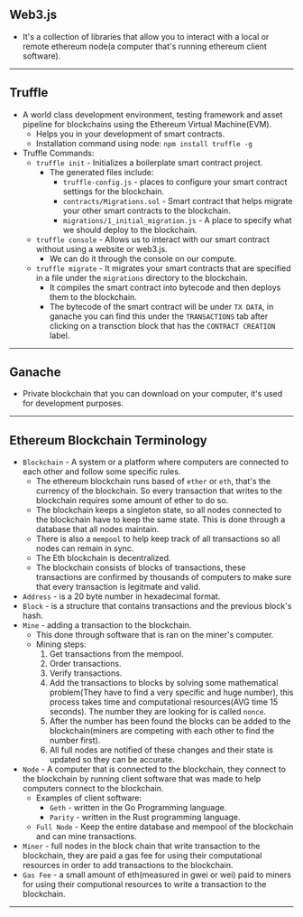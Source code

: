 ## Web3.js
- It's a collection of libraries that allow you to interact with a local or remote ethereum node(a computer that's running ethereum client software).
---

## Truffle
- A world class development environment, testing framework and asset pipeline for blockchains using the Ethereum Virtual Machine(EVM).
  - Helps you in your development of smart contracts.
  - Installation command using node: `npm install truffle -g`
- Truffle Commands:
  - `truffle init` - Initializes a boilerplate smart contract project.
    - The generated files include:
      - `truffle-config.js` - places to configure your smart contract settings for the blockchain.
      - `contracts/Migrations.sol` - Smart contract that helps migrate your other smart contracts to the blockchain. 
      - `migrations/1_initial_migration.js` - A place to specify what we should deploy to the blockchain.
  - `truffle console` - Allows us to interact with our smart contract without using a website or web3.js. 
    -  We can do it through the console on our compute.
   - `truffle migrate` - It migrates your smart contracts that are specified in a file under the `migrations` directory to the blockchain.
     - It compiles the smart contract into bytecode and then deploys them to the blockchain.
     - The bytecode of the smart contract will be under `TX DATA`, in ganache you can find this under the `TRANSACTIONS` tab after clicking on a transction block that has the `CONTRACT CREATION` label.
---

## Ganache
- Private blockchain that you can download on your computer, it's used for development purposes.
---

## Ethereum Blockchain Terminology
- `Blockchain` - A system or a platform where computers are connected to each other and follow some specific rules.
  - The ethereum blockchain runs based of  `ether` or `eth`, that's the currency of the blockchain. So every transaction that writes to the blockchain requires some amount of ether to do so.
  - The blockchain keeps a singleton state, so all nodes connected to the blockchain have to keep the same state. This is done through a database that all nodes maintain.
  - There is also a `mempool` to help keep track of all transactions so all nodes can remain in sync.
  - The Eth blockchain is decentralized.
  - The blockchain consists of blocks of transactions, these transactions are confirmed by thousands of computers to make sure that every transaction is legitmate and valid.
- `Address` - is a 20 byte number in hexadecimal format.
- `Block` - is a structure that contains transactions and the previous block's hash. 
- `Mine` - adding a transaction to the blockchain. 
  - This done through software that is ran on the miner's computer.
  - Mining steps:
    1. Get transactions from the mempool.
    2. Order transactions.
    3. Verify transactions.
    4. Add the transactions to blocks by solving some mathematical problem(They have to find a very specific and huge number), this process takes time and computational resources(AVG time 15 seconds). The number they are looking for is called `nonce`.
    5. After the number has been found the blocks can be added to the blockchain(miners are competing with each other to find the number first).
    6. All full nodes are notified of these changes and their state is updated so they can be accurate.
- `Node` - A computer that is connected to the blockchain, they connect to the blockchain by running client software that was made to help computers connect to the blockchain.
  - Examples of client software:
    - `Geth` - written in the Go Programming language.
    - `Parity` - written in the Rust programming language.
  - `Full Node` - Keep the entire database and mempool of the blockchain and can mine transactions.
- `Miner` - full nodes in the block chain that write transaction to the blockchain, they are paid a gas fee for using their computational resources in order to add transactions to the blockchain.
- `Gas Fee` - a small amount of eth(measured in gwei or wei) paid to miners for using their computional resources to write a transaction to the blockchain.
---